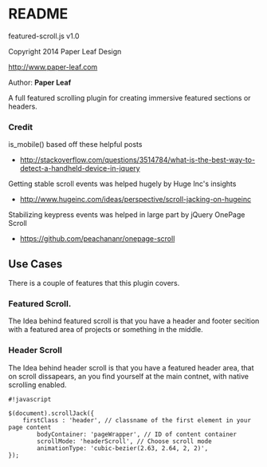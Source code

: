 # README #
featured-scroll.js v1.0

Copyright 2014 Paper Leaf Design

http://www.paper-leaf.com

Author: **Paper Leaf**

A full featured scrolling plugin for creating immersive featured sections or headers.


### Credit ###
is_mobile() based off these helpful posts

- http://stackoverflow.com/questions/3514784/what-is-the-best-way-to-detect-a-handheld-device-in-jquery

Getting stable scroll events was helped hugely by Huge Inc's insights

- http://www.hugeinc.com/ideas/perspective/scroll-jacking-on-hugeinc

Stabilizing keypress events was helped in large part by jQuery OnePage Scroll

- https://github.com/peachananr/onepage-scroll

## Use Cases ##
There is a couple of features that this plugin covers.

### Featured Scroll. ###
The Idea behind featured scroll is that you have a header and footer secition with a featured area of projects or something in the middle. 

### Header Scroll ###
The Idea behind header scroll is that you have a featured header area, that on scroll dissapears, an you find yourself at the main contnet, with native scrolling enabled.

```
#!javascript

$(document).scrollJack({
	firstClass : 'header', // classname of the first element in your page content
        bodyContainer: 'pageWrapper', // ID of content container
        scrollMode: 'headerScroll', // Choose scroll mode
        animationType: 'cubic-bezier(2.63, 2.64, 2, 2)',
});
```